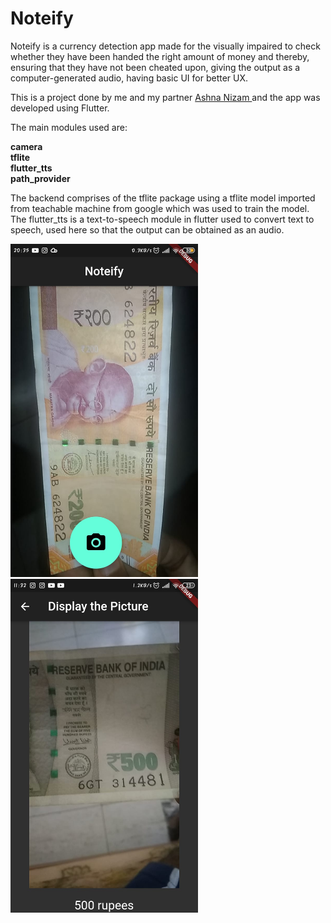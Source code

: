 # Noteify
Noteify is a currency detection app made for the visually impaired to check whether they have been handed the right amount of money and thereby, ensuring that they have not been cheated upon, giving the output as a computer-generated audio, having basic UI for better UX.

This is a project done by me and my partner <a href= "https://github.com/Ashniz24"> Ashna Nizam </a> and the app was developed using Flutter.

The main modules used are:

**camera** <br>
**tflite** <br>
**flutter_tts** <br>
**path_provider**

The backend comprises of the tflite package using a tflite model imported from teachable machine from google which was used to train the model. The flutter_tts is a text-to-speech module in flutter used to convert text to speech, used here so that the output can be obtained as an audio.

<img src="screenshots/200.jpeg" width="300px" height=auto> <img src="screenshots/500claased.jpeg"  width="300px" height=auto>
